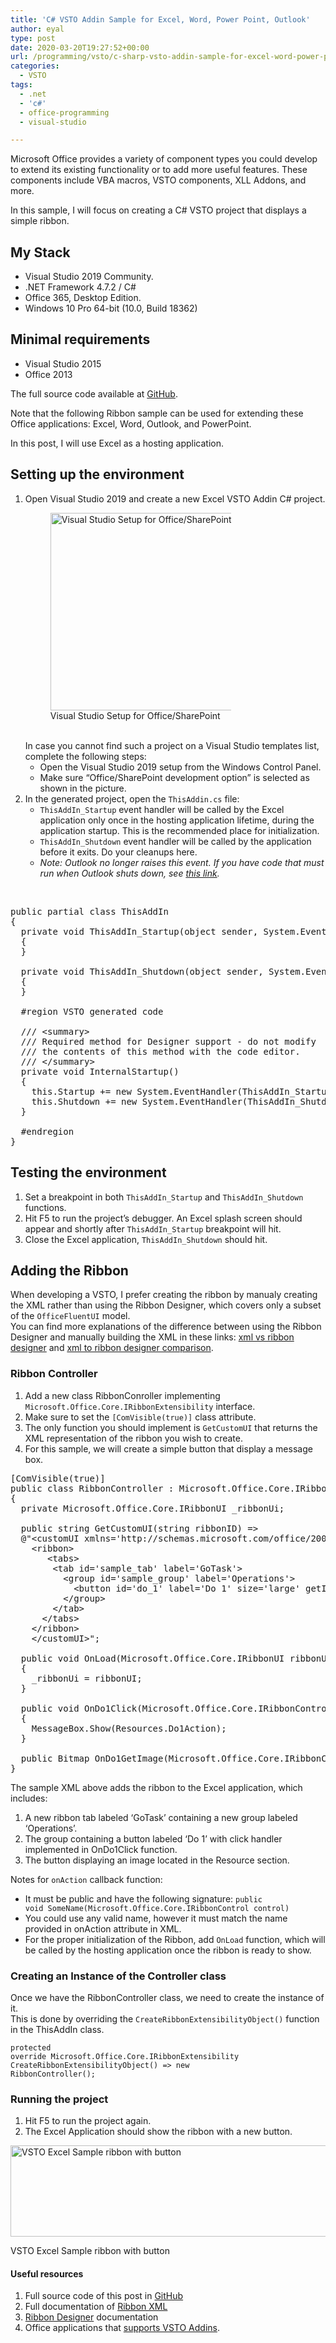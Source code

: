 ```yaml
---
title: 'C# VSTO Addin Sample for Excel, Word, Power Point, Outlook'
author: eyal
type: post
date: 2020-03-20T19:27:52+00:00
url: /programming/vsto/c-sharp-vsto-addin-sample-for-excel-word-power-point-outlook/
categories:
  - VSTO
tags:
  - .net
  - 'c#'
  - office-programming
  - visual-studio

---
```

Microsoft Office provides a variety of component types you could develop to extend its existing functionality or to add more useful features. These components include VBA macros, VSTO components, XLL Addons, and more.

In this sample, I will focus on creating a C# VSTO project that displays a simple ribbon.

## My Stack

  * Visual Studio 2019 Community.
  * .NET Framework 4.7.2 / C#
  * Office 365, Desktop Edition.
  * Windows 10 Pro 64-bit (10.0, Build 18362)

## Minimal requirements

  * Visual Studio 2015
  * Office 2013

The full source code available at <a href="https://github.com/eyalmolad/gotask/tree/master/VSTO/SimpleRibbon" target="_new" rel="noopener noreferrer">GitHub</a>.

Note that the following Ribbon sample can be used for extending these Office applications: Excel, Word, Outlook, and PowerPoint.

In this post, I will use Excel as a hosting application.

## Setting up the environment

  1. Open Visual Studio 2019 and create a new Excel VSTO Addin C# project. <figure id="attachment_22" aria-describedby="caption-attachment-22" style="width: 289px" class="wp-caption alignright"><a href="https://gotask.net/wp-content/uploads/2020/03/visual-studio-setup.png" target="_blank" rel="noopener noreferrer"><img loading="lazy" class="wp-image-22" src="https://gotask.net/wp-content/uploads/2020/03/visual-studio-setup.png" alt="Visual Studio Setup for Office/SharePoint" width="299" height="316" srcset="https://gotask.net/wp-content/uploads/2020/03/visual-studio-setup.png 708w, https://gotask.net/wp-content/uploads/2020/03/visual-studio-setup-284x300.png 284w" sizes="(max-width: 299px) 100vw, 299px" /></a><figcaption id="caption-attachment-22" class="wp-caption-text">Visual Studio Setup for Office/SharePoint</figcaption></figure>  
    In case you cannot find such a project on a Visual Studio templates list, complete the following steps: 
      * Open the Visual Studio 2019 setup from the Windows Control Panel.
      * Make sure &#8220;Office/SharePoint development option&#8221; is selected as shown in the picture.
  2. In the generated project, open the <code class="EnlighterJSRAW" data-enlighter-language="csharp" data-enlighter-theme="git">ThisAddin.cs</code> file: 
      * <code class="EnlighterJSRAW" data-enlighter-language="csharp" data-enlighter-theme="git">ThisAddIn_Startup</code> event handler will be called by the Excel application only once in the hosting application lifetime, during the application startup. This is the recommended place for initialization.
      * <code class="EnlighterJSRAW" data-enlighter-language="csharp" data-enlighter-theme="git">ThisAddIn_Shutdown</code> event handler will be called by the application before it exits. Do your cleanups here.
      * _Note: Outlook no longer raises this event. If you have code that must run when Outlook shuts down, see <a href="https://go.microsoft.com/fwlink/?LinkId=506785" target="_blank" rel="noopener noreferrer">this link</a>._

&nbsp;

<pre class="EnlighterJSRAW" data-enlighter-language="csharp">public partial class ThisAddIn
{
  private void ThisAddIn_Startup(object sender, System.EventArgs e)
  {
  }

  private void ThisAddIn_Shutdown(object sender, System.EventArgs e)
  {
  }

  #region VSTO generated code

  /// &lt;summary&gt;
  /// Required method for Designer support - do not modify
  /// the contents of this method with the code editor.
  /// &lt;/summary&gt;
  private void InternalStartup()
  {
    this.Startup += new System.EventHandler(ThisAddIn_Startup);
    this.Shutdown += new System.EventHandler(ThisAddIn_Shutdown);
  }
  
  #endregion
}</pre>

## Testing the environment

  1. Set a breakpoint in both <code class="EnlighterJSRAW" data-enlighter-language="csharp" data-enlighter-theme="git">ThisAddIn_Startup</code> and <code class="EnlighterJSRAW" data-enlighter-language="csharp" data-enlighter-theme="git">ThisAddIn_Shutdown</code> functions.
  2. Hit F5 to run the project&#8217;s debugger. An Excel splash screen should appear and shortly after <code class="EnlighterJSRAW" data-enlighter-language="csharp" data-enlighter-theme="git">ThisAddIn_Startup</code> breakpoint will hit.
  3. Close the Excel application, <code class="EnlighterJSRAW" data-enlighter-language="csharp" data-enlighter-theme="git">ThisAddIn_Shutdown</code> should hit.

## Adding the Ribbon

When developing a VSTO, I prefer creating the ribbon by manualy creating the XML rather than using the Ribbon Designer, which covers only a subset of the <code class="EnlighterJSRAW" data-enlighter-language="csharp" data-enlighter-theme="git">OfficeFluentUI</code> model.  
You can find more explanations of the difference between using the Ribbon Designer and manually building the XML in these links: <a href="https://stackoverflow.com/questions/22483329/office-ribbon-xml-vs-office-standard-ribbon-designer" target="_blank" rel="noopener noreferrer">xml vs ribbon designer</a> and <a href="https://social.msdn.microsoft.com/Forums/vstudio/en-US/e3a68e06-9e27-4d6c-bd1e-e566ab8b7506/ribbon-xml-vs-ribbon-designer?forum=vsto" target="_blank" rel="noopener noreferrer">xml to ribbon designer comparison</a>.

### Ribbon Controller

  1. Add a new class RibbonConroller implementing <code class="EnlighterJSRAW" data-enlighter-language="csharp" data-enlighter-theme="git">Microsoft.Office.Core.IRibbonExtensibility</code> interface.
  2. Make sure to set the <code class="EnlighterJSRAW" data-enlighter-language="csharp" data-enlighter-theme="git">[ComVisible(true)]</code> class attribute.
  3. The only function you should implement is <code class="EnlighterJSRAW" data-enlighter-language="csharp" data-enlighter-theme="git">GetCustomUI</code> that returns the XML representation of the ribbon you wish to create.
  4. For this sample, we will create a simple button that display a message box.

<pre class="EnlighterJSRAW" data-enlighter-language="csharp">[ComVisible(true)]
public class RibbonController : Microsoft.Office.Core.IRibbonExtensibility
{
  private Microsoft.Office.Core.IRibbonUI _ribbonUi;

  public string GetCustomUI(string ribbonID) =&gt;
  @"&lt;customUI xmlns='http://schemas.microsoft.com/office/2009/07/customui'&gt;
    &lt;ribbon&gt;
       &lt;tabs&gt;
        &lt;tab id='sample_tab' label='GoTask'&gt;
          &lt;group id='sample_group' label='Operations'&gt;
            &lt;button id='do_1' label='Do 1' size='large' getImage='OnDo1GetImage' onAction='OnDo1Click'/&gt;
          &lt;/group&gt;
        &lt;/tab&gt;
      &lt;/tabs&gt;
    &lt;/ribbon&gt;
    &lt;/customUI&gt;";

  public void OnLoad(Microsoft.Office.Core.IRibbonUI ribbonUI)
  {
    _ribbonUi = ribbonUI;
  }

  public void OnDo1Click(Microsoft.Office.Core.IRibbonControl control)
  {
    MessageBox.Show(Resources.Do1Action);
  }

  public Bitmap OnDo1GetImage(Microsoft.Office.Core.IRibbonControl control) =&gt; Resources.Do1_128px;
}</pre>

The sample XML above adds the ribbon to the Excel application, which includes:

  1. A new ribbon tab labeled &#8216;GoTask&#8217; containing a new group labeled &#8216;Operations&#8217;.
  2. The group containing a button labeled &#8216;Do 1&#8217; with click handler implemented in OnDo1Click function.
  3. The button displaying an image located in the Resource section.

Notes for <code class="EnlighterJSRAW" data-enlighter-language="csharp" data-enlighter-theme="git">onAction</code> callback function:

  * It must be public and have the following signature: <code class="EnlighterJSRAW" data-enlighter-language="csharp">public void SomeName(Microsoft.Office.Core.IRibbonControl control)</code>
  * You could use any valid name, however it must match the name provided in onAction attribute in XML.
  * For the proper initialization of the Ribbon, add <code class="EnlighterJSRAW" data-enlighter-language="csharp" data-enlighter-theme="git">OnLoad</code> function, which will be called by the hosting application once the ribbon is ready to show.

### Creating an Instance of the Controller class

Once we have the RibbonController class, we need to create the instance of it.  
This is done by overriding the <code class="EnlighterJSRAW" data-enlighter-language="csharp" data-enlighter-theme="git">CreateRibbonExtensibilityObject()</code> function in the ThisAddIn class.

<code class="EnlighterJSRAW" data-enlighter-language="csharp">protected override Microsoft.Office.Core.IRibbonExtensibility CreateRibbonExtensibilityObject() =&gt; new RibbonController();</code>

### Running the project

  1. Hit F5 to run the project again.
  2. The Excel Application should show the ribbon with a new button.<figure id="attachment_34" aria-describedby="caption-attachment-34" style="width: 800px" class="wp-caption alignnone">

<a href="https://gotask.net/wp-content/uploads/2020/03/excel-with-ribbon.png" target="_blank" rel="noopener noreferrer"><img loading="lazy" class="wp-image-34 size-large" src="https://gotask.net/wp-content/uploads/2020/03/excel-with-ribbon-1024x185.png" alt="VSTO Excel Sample ribbon with button" width="810" height="146" srcset="https://gotask.net/wp-content/uploads/2020/03/excel-with-ribbon-1024x185.png 1024w, https://gotask.net/wp-content/uploads/2020/03/excel-with-ribbon-300x54.png 300w, https://gotask.net/wp-content/uploads/2020/03/excel-with-ribbon-768x139.png 768w, https://gotask.net/wp-content/uploads/2020/03/excel-with-ribbon.png 1328w" sizes="(max-width: 810px) 100vw, 810px" /></a><figcaption id="caption-attachment-34" class="wp-caption-text">VSTO Excel Sample ribbon with button</figcaption></figure> 

#### Useful resources

  1. Full source code of this post in [GitHub][1]
  2. Full documentation of [Ribbon XML][2]
  3. [Ribbon Designer][3] documentation
  4. Office applications that [supports VSTO Addins][4].

 [1]: https://github.com/eyalmolad/gotask/tree/master/VSTO/SimpleRibbon
 [2]: https://docs.microsoft.com/en-us/visualstudio/vsto/ribbon-xml?view=vs-2019
 [3]: https://docs.microsoft.com/en-us/visualstudio/vsto/ribbon-designer?view=vs-2019
 [4]: https://docs.microsoft.com/en-us/visualstudio/vsto/features-available-by-office-application-and-project-type?view=vs-2019